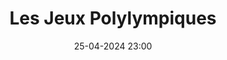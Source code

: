 ---
layout: ../../../layouts/Actu.astro
date : "25-04-2024 23:00"

title: "Les Jeux Polylympiques"

auteur :
  - pwb
  - bds

image : "/assets/fildactus/evenements/04-25-pwb.jpg"

source : "https://www.instagram.com/polytechwithoutborders/"
---